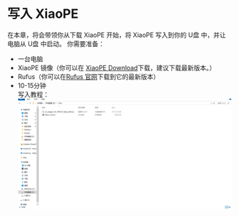# 写入 XiaoPE
在本章，将会带领你从下载 XiaoPE 开始，将 XiaoPE 写入到你的 U盘 中，并让电脑从 U盘 中启动。
你需要准备：   
* 一台电脑
* XiaoPE 镜像（你可以在 [XiaoPE Download](d.xiaope.cn)下载，建议下载最新版本。）
* Rufus（你可以在[Rufus 官网](https://rufus.ie/)下载到它的最新版本）
* 10-15分钟   
写入教程：
![avatar](./writexiaope.gif)
